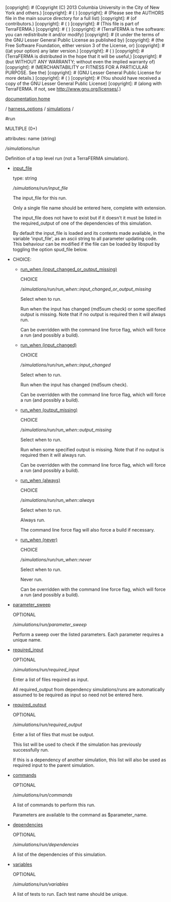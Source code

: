 [copyright]: # (Copyright (C) 2013 Columbia University in the City of New York and others.)
[copyright]: # ( )
[copyright]: # (Please see the AUTHORS file in the main source directory for a full list)
[copyright]: # (of contributors.)
[copyright]: # ( )
[copyright]: # (This file is part of TerraFERMA.)
[copyright]: # ( )
[copyright]: # (TerraFERMA is free software: you can redistribute it and/or modify)
[copyright]: # (it under the terms of the GNU Lesser General Public License as published by)
[copyright]: # (the Free Software Foundation, either version 3 of the License, or)
[copyright]: # ((at your option) any later version.)
[copyright]: # ( )
[copyright]: # (TerraFERMA is distributed in the hope that it will be useful,)
[copyright]: # (but WITHOUT ANY WARRANTY; without even the implied warranty of)
[copyright]: # (MERCHANTABILITY or FITNESS FOR A PARTICULAR PURPOSE. See the)
[copyright]: # (GNU Lesser General Public License for more details.)
[copyright]: # ( )
[copyright]: # (You should have received a copy of the GNU Lesser General Public License)
[copyright]: # (along with TerraFERMA. If not, see <http://www.gnu.org/licenses/>.)

[documentation home](Documentation)

/ [harness_options](../../harness_options.md) / [simulations](../simulations.md) /

#run

MULTIPLE (0+) 

attributes: name (string) 

*/simulations/run*

Definition of a top level run (not a TerraFERMA simulation).

* [input_file](run/input_file.md "child")

    type: string

    */simulations/run/input_file*

    The input_file for this run.
    
    Only a single file name should be entered here, complete with extension.
    
    The input_file does not have to exist but if it doesn't it must be listed
    in the required_output of one of the dependencies of this simulation.
    
    By default the input_file is loaded and its contents made available, in the
    variable 'input_file',  as an ascii string to all parameter updating code.  
    This behaviour can be modified if the file can be loaded by libspud by toggling
    the option spud_file below.

* CHOICE:
    * [run_when (input_changed_or_output_missing)](run/run_when__input_changed_or_output_missing.md "child")

        CHOICE 

        */simulations/run/run_when::input_changed_or_output_missing*

        Select when to run.
        
        Run when the input has changed  (md5sum check) or some specified output is missing.
        Note that if no output is required then it will always run.
        
        Can be overridden with the command line force flag, which will force a run (and possibly a build).

    * [run_when (input_changed)](run/run_when__input_changed.md "child")

        CHOICE 

        */simulations/run/run_when::input_changed*

        Select when to run.
        
        Run when the input has changed (md5sum check).
        
        Can be overridden with the command line force flag, which will force a run (and possibly a build).

    * [run_when (output_missing)](run/run_when__output_missing.md "child")

        CHOICE 

        */simulations/run/run_when::output_missing*

        Select when to run.
        
        Run when some specified output is missing.
        Note that if no output is required then it will always run.
        
        Can be overridden with the command line force flag, which will force a run (and possibly a build).

    * [run_when (always)](run/run_when__always.md "child")

        CHOICE 

        */simulations/run/run_when::always*

        Select when to run.
        
        Always run.  
        
        The command line force flag will also force a build if necessary.

    * [run_when (never)](run/run_when__never.md "child")

        CHOICE 

        */simulations/run/run_when::never*

        Select when to run.
        
        Never run.
        
        Can be overridden with the command line force flag, which will force a run (and possibly a build).

* [parameter_sweep](run/parameter_sweep.md "child")

    OPTIONAL 

    */simulations/run/parameter_sweep*

    Perform a sweep over the listed parameters.  Each parameter requires a unique name.

* [required_input](run/required_input.md "child")

    OPTIONAL 

    */simulations/run/required_input*

    Enter a list of files required as input.
    
    All required_output from dependency simulations/runs are automatically 
    assumed to be required as input so need not be entered here.

* [required_output](run/required_output.md "child")

    OPTIONAL 

    */simulations/run/required_output*

    Enter a list of files that must be output.
    
    This list will be used to check if the simulation has previously successfully run.
    
    If this is a dependency of another simulation, this list will also be used as
    required input to the parent simulation.

* [commands](run/commands.md "child")

    OPTIONAL 

    */simulations/run/commands*

    A list of commands to perform this run.
    
    Parameters are available to the command as $parameter_name.

* [dependencies](run/dependencies.md "child")

    OPTIONAL 

    */simulations/run/dependencies*

    A list of the dependencies of this simulation.

* [variables](run/variables.md "child")

    OPTIONAL 

    */simulations/run/variables*

    A list of tests to run.  Each test name should be unique.

[autogenerated]: # (This file was automatically generated from the schema file:/home/cwilson/repos/github/TerraFERMA/TerraFERMA/buckettools/schemas/simulations.rng.)

